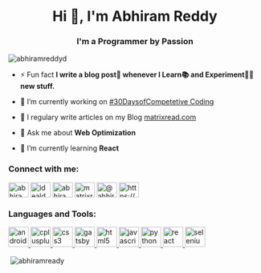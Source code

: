 <h1 align="center">Hi 👋, I'm Abhiram Reddy</h1>
<h3 align="center">I'm a Programmer by Passion</h3>

<p align="left"> <img src="https://komarev.com/ghpvc/?username=abhiramreddyd" alt="abhiramreddyd" /> </p>

- ⚡ Fun fact **I write a blog post💖 whenever I Learn📚 and Experiment👨‍🚀 new stuff.**

- 🔭 I’m currently working on [#30DaysofCompetetive Coding](https://github.com/AbhiramReddyD/Algorithm-DataStructures/blob/master/README.md)

- 📝 I regulary write articles on my Blog [matrixread.com](https://matrixread.com/)

- 💬 Ask me about **Web Optimization**

- 🌱 I’m currently learning **React**

<p align="left">
<h3 align="left">Connect with me:</h3>
<a href="https://codepen.io/abhiram_reddy" target="blank"><img align="center" src="https://cdn.jsdelivr.net/npm/simple-icons@3.0.1/icons/codepen.svg" alt="abhiram_reddy" height="30" width="40" /></a>
<a href="https://twitter.com/abhiramready" target="blank"><img align="center" src="https://cdn.jsdelivr.net/npm/simple-icons@3.0.1/icons/twitter.svg" alt="idealdeveloper_" height="30" width="40" /></a>
<a href="https://linkedin.com/in/abhiramready" target="blank"><img align="center" src="https://cdn.jsdelivr.net/npm/simple-icons@3.0.1/icons/linkedin.svg" alt="abhiramreddyduggempudi" height="30" width="40" /></a>
<a href="https://instagram.com/matrixreaders" target="blank"><img align="center" src="https://cdn.jsdelivr.net/npm/simple-icons@3.0.1/icons/instagram.svg" alt="matrixreaders" height="30" width="40" /></a>
<a href="https://medium.com/@abhiram.reddy" target="blank"><img align="center" src="https://cdn.jsdelivr.net/npm/simple-icons@3.0.1/icons/medium.svg" alt="@abhiram.reddy" height="30" width="40" /></a>
<a href="https://matrixread.com/feed/" target="blank"><img align="center" src="https://cdn.jsdelivr.net/npm/simple-icons@3.0.1/icons/rss.svg" alt="https://matrixread.com/feed/" height="30" width="40" /></a>
</p>

<h3 align="left">Languages and Tools:</h3>
<p align="left"> <a href="https://developer.android.com" target="_blank"> <img src="https://devicons.github.io/devicon/devicon.git/icons/android/android-original-wordmark.svg" alt="android" width="40" height="40"/> </a> <a href="https://www.w3schools.com/cpp/" target="_blank"> <img src="https://devicons.github.io/devicon/devicon.git/icons/cplusplus/cplusplus-original.svg" alt="cplusplus" width="40" height="40"/> </a> <a href="https://www.w3schools.com/css/" target="_blank"> <img src="https://devicons.github.io/devicon/devicon.git/icons/css3/css3-original-wordmark.svg" alt="css3" width="40" height="40"/> </a> <a href="https://www.gatsbyjs.com/" target="_blank"> <img src="https://www.vectorlogo.zone/logos/gatsbyjs/gatsbyjs-icon.svg" alt="gatsby" width="40" height="40"/> </a> <a href="https://www.w3.org/html/" target="_blank"> <img src="https://devicons.github.io/devicon/devicon.git/icons/html5/html5-original-wordmark.svg" alt="html5" width="40" height="40"/> </a> <a href="https://developer.mozilla.org/en-US/docs/Web/JavaScript" target="_blank"> <img src="https://devicons.github.io/devicon/devicon.git/icons/javascript/javascript-original.svg" alt="javascript" width="40" height="40"/> </a> <a href="https://www.python.org" target="_blank"> <img src="https://devicons.github.io/devicon/devicon.git/icons/python/python-original.svg" alt="python" width="40" height="40"/> </a> <a href="https://reactjs.org/" target="_blank"> <img src="https://devicons.github.io/devicon/devicon.git/icons/react/react-original-wordmark.svg" alt="react" width="40" height="40"/> </a> <a href="https://www.selenium.dev" target="_blank"> <img src="https://raw.githubusercontent.com/detain/svg-logos/780f25886640cef088af994181646db2f6b1a3f8/svg/selenium-logo.svg" alt="selenium" width="40" height="40"/> </a> </p>

<p>&nbsp;<img align="center" src="https://github-readme-stats.vercel.app/api?username=abhiramready&show_icons=true" alt="abhiramready" /></p>

